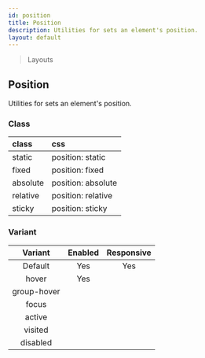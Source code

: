 ```yaml
---
id: position
title: Position
description: Utilities for sets an element's position.
layout: default
---
```


> Layouts

## Position

Utilities for sets an element's position.

### Class

| <span class="px-3 py-1 text-white bg-charcoal-100 rounded-full">class</span> | <span class="px-3 py-1 text-white bg-charcoal-100 rounded-full">css</span> |
|:--|:--|
| static | position: static |
| fixed | position: fixed |
| absolute | position: absolute |
| relative | position: relative |
| sticky | position: sticky |

### Variant

| <span class="font-semibold underline">Variant</span> | <span class="font-semibold underline">Enabled</span> | <span class="font-semibold underline">Responsive</span> |
|:-:|:-:|:-:|
| Default | Yes | Yes |
| hover| Yes | |
| group-hover | | |
| focus | | |
| active | | |
| visited | | |
| disabled | | |